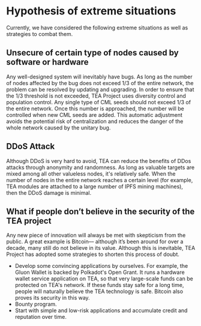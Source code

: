 # Hypothesis of extreme situations

Currently, we have considered the following extreme situations as well as strategies to combat them.

## Unsecure of certain type of nodes caused by software or hardware

Any well-designed system will inevitably have bugs. As long as the number of nodes affected by the bug does not exceed 1/3 of the entire network, the problem can be resolved by updating and upgrading. In order to ensure that the 1/3 threshold is not exceeded, TEA Project uses diversity control and population control.
Any single type of CML seeds should not exceed 1/3 of the entire network. Once this number is approached, the number will be controlled when new CML seeds are added. This automatic adjustment avoids the potential risk of centralization and reduces the danger of the whole network caused by the unitary bug.

## DDoS Attack

Although DDoS is very hard to avoid, TEA can reduce the benefits of DDos attacks through anonymity and randomness. As long as valuable targets are mixed among all other valueless nodes, it's relatively safe.
When the number of nodes in the entire network reaches a certain level (for example, TEA modules are attached to a large number of IPFS mining machines), then the DDoS damage is minimal.

## What if people don’t believe in the security of the TEA project

Any new piece of innovation will always be met with skepticism from the public. A great example is Bitcoin–– although it’s been around for over a decade, many still do not believe in its value. Although this is inevitable, TEA Project has adopted some strategies to shorten this process of doubt.

* Develop some convincing applications by ourselves. For example, the Gluon Wallet is backed by Polkadot's Open Grant. It runs a hardware wallet service application on TEA, so that very large-scale funds can be protected on TEA's network. If these funds stay safe for a long time, people will naturally believe the TEA technology is safe. Bitcoin also proves its security in this way.
* Bounty program.
* Start with simple and low-risk applications and accumulate credit and reputation over time.
